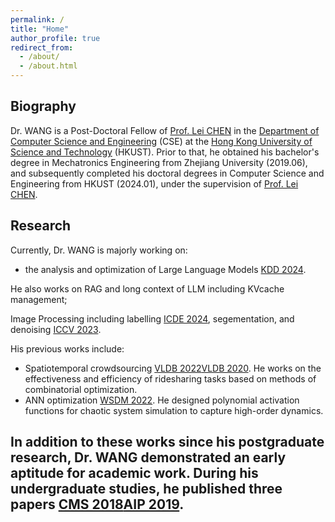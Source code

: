 ```yaml
---
permalink: /
title: "Home"
author_profile: true
redirect_from: 
  - /about/
  - /about.html
---
```



## Biography
Dr. WANG is a Post-Doctoral Fellow of [Prof. Lei CHEN] in the [Department of Computer Science and Engineering] (CSE) at the [Hong Kong University of Science and Technology] (HKUST).  Prior to that, he obtained his bachelor's degree in Mechatronics Engineering from Zhejiang University (2019.06), and subsequently completed his doctoral degrees in Computer Science and Engineering from HKUST (2024.01), under the supervision of [Prof. Lei CHEN]. 

## Research
Currently, Dr. WANG is majorly working on: 
- the analysis and optimization of Large Language Models [KDD 2024]. 

He also works on RAG and long context of LLM including KVcache management;

Image Processing including labelling [ICDE 2024], segementation, and denoising [ICCV 2023].

His previous works include:

- Spatiotemporal crowdsourcing [VLDB 2022][CIKM 2021][VLDB 2020]. He works on the effectiveness and efficiency of ridesharing tasks based on methods of combinatorial optimization.
- ANN optimization [WSDM 2022]. He designed polynomial activation functions for chaotic system simulation to capture high-order dynamics.

In addition to these works since his postgraduate research, Dr. WANG demonstrated an early aptitude for academic work. During his undergraduate studies, he published three papers [CMS 2018][MRE 2018][AIP 2019].
----
[Prof. Lei CHEN]: https://www.hkust-gz.edu.cn/people/lei-chen/
[Department of Computer Science and Engineering]: https://cse.hkust.edu.hk/
[Hong Kong University of Science and Technology]: https://hkust.edu.hk/
[KDD 2024]: https://dominatorx.github.io/files/24KDD-p.pdf
[ICDE 2024]: https://dominatorx.github.io/files/24ICDE-p.pdf
[ICCV 2023]: https://dominatorx.github.io/files/23ICCV-p.pdf
[WSDM 2022]: https://dominatorx.github.io/files/22WSDM-p.pdf
[VLDB 2022]: https://dominatorx.github.io/files/22VLDB-p.pdf
[CIKM 2021]: https://dominatorx.github.io/files/21CIKM-p.pdf
[VLDB 2020]: https://dominatorx.github.io/files/20VLDB-p.pdf
[CMS 2018]: https://dominatorx.github.io/files/18CMS-p.pdf
[MRE 2018]: https://dominatorx.github.io/files/18MRE-p.pdf
[AIP 2019]: https://dominatorx.github.io/files/19AIP-p.pdf

